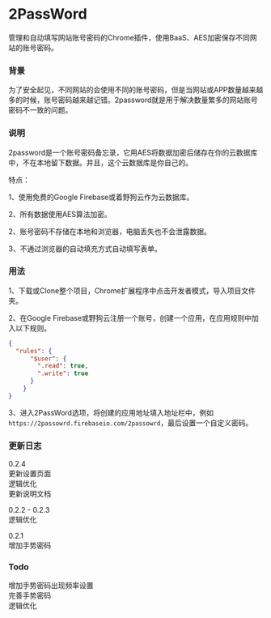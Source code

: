 # 2PassWord

管理和自动填写网站账号密码的Chrome插件，使用BaaS、AES加密保存不同网站的账号密码。

### 背景

为了安全起见，不同网站的会使用不同的账号密码，但是当网站或APP数量越来越多的时候，账号密码越来越记错。2password就是用于解决数量繁多的网站账号密码不一致的问题。

### 说明

2password是一个账号密码备忘录，它用AES将数据加密后储存在你的云数据库中，不在本地留下数据。并且，这个云数据库是你自己的。

特点：

1、使用免费的Google Firebase或着野狗云作为云数据库。

2、所有数据使用AES算法加密。

2、账号密码不存储在本地和浏览器，电脑丢失也不会泄露数据。

3、不通过浏览器的自动填充方式自动填写表单。

### 用法

1、下载或Clone整个项目，Chrome扩展程序中点击开发者模式，导入项目文件夹。

2、在Google Firebase或野狗云注册一个账号，创建一个应用，在应用规则中加入以下规则。

```json
{
  "rules": {
      "$user": {
        ".read": true,
        ".write": true
      }
    }
}
```

3、进入2PassWord选项，将创建的应用地址填入地址栏中，例如`https://2passowrd.firebaseio.com/2passowrd`，最后设置一个自定义密码。

### 更新日志

0.2.4  
更新设置页面  
逻辑优化  
更新说明文档

0.2.2 - 0.2.3  
逻辑优化

0.2.1  
增加手势密码

### Todo

增加手势密码出现频率设置  
完善手势密码  
逻辑优化
